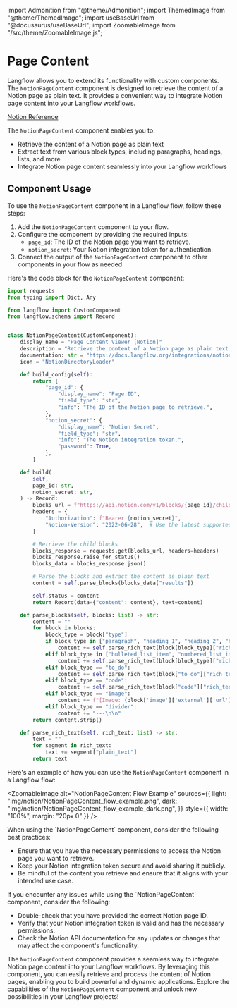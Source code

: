 import Admonition from "@theme/Admonition";
import ThemedImage from "@theme/ThemedImage";
import useBaseUrl from "@docusaurus/useBaseUrl";
import ZoomableImage from "/src/theme/ZoomableImage.js";

# Page Content

Langflow allows you to extend its functionality with custom components. The `NotionPageContent` component is designed to retrieve the content of a Notion page as plain text. It provides a convenient way to integrate Notion page content into your Langflow workflows.

[Notion Reference](https://developers.notion.com/reference/get-page)

<Admonition type="tip" title="Component Functionality">

 The `NotionPageContent` component enables you to:

- Retrieve the content of a Notion page as plain text
- Extract text from various block types, including paragraphs, headings, lists, and more
- Integrate Notion page content seamlessly into your Langflow workflows

</Admonition>

## Component Usage

To use the `NotionPageContent` component in a Langflow flow, follow these steps:

1. Add the `NotionPageContent` component to your flow.
2. Configure the component by providing the required inputs:
   - `page_id`: The ID of the Notion page you want to retrieve.
   - `notion_secret`: Your Notion integration token for authentication.
3. Connect the output of the `NotionPageContent` component to other components in your flow as needed.

Here's the code block for the `NotionPageContent` component:

```python
import requests
from typing import Dict, Any

from langflow import CustomComponent
from langflow.schema import Record


class NotionPageContent(CustomComponent):
    display_name = "Page Content Viewer [Notion]"
    description = "Retrieve the content of a Notion page as plain text."
    documentation: str = "https://docs.langflow.org/integrations/notion/page-content-viewer"
    icon = "NotionDirectoryLoader"

    def build_config(self):
        return {
            "page_id": {
                "display_name": "Page ID",
                "field_type": "str",
                "info": "The ID of the Notion page to retrieve.",
            },
            "notion_secret": {
                "display_name": "Notion Secret",
                "field_type": "str",
                "info": "The Notion integration token.",
                "password": True,
            },
        }

    def build(
        self,
        page_id: str,
        notion_secret: str,
    ) -> Record:
        blocks_url = f"https://api.notion.com/v1/blocks/{page_id}/children?page_size=100"
        headers = {
            "Authorization": f"Bearer {notion_secret}",
            "Notion-Version": "2022-06-28",  # Use the latest supported version
        }

        # Retrieve the child blocks
        blocks_response = requests.get(blocks_url, headers=headers)
        blocks_response.raise_for_status()
        blocks_data = blocks_response.json()

        # Parse the blocks and extract the content as plain text
        content = self.parse_blocks(blocks_data["results"])

        self.status = content
        return Record(data={"content": content}, text=content)

    def parse_blocks(self, blocks: list) -> str:
        content = ""
        for block in blocks:
            block_type = block["type"]
            if block_type in ["paragraph", "heading_1", "heading_2", "heading_3", "quote"]:
                content += self.parse_rich_text(block[block_type]["rich_text"]) + "\n\n"
            elif block_type in ["bulleted_list_item", "numbered_list_item"]:
                content += self.parse_rich_text(block[block_type]["rich_text"]) + "\n"
            elif block_type == "to_do":
                content += self.parse_rich_text(block["to_do"]["rich_text"]) + "\n"
            elif block_type == "code":
                content += self.parse_rich_text(block["code"]["rich_text"]) + "\n\n"
            elif block_type == "image":
                content += f"[Image: {block['image']['external']['url']}]\n\n"
            elif block_type == "divider":
                content += "---\n\n"
        return content.strip()

    def parse_rich_text(self, rich_text: list) -> str:
        text = ""
        for segment in rich_text:
            text += segment["plain_text"]
        return text
```

<Admonition type="info" title="Example Usage">

Here's an example of how you can use the `NotionPageContent` component in a Langflow flow:

<ZoomableImage
    alt="NotionPageContent Flow Example"
    sources={{
        light: "img/notion/NotionPageContent_flow_example.png",
        dark: "img/notion/NotionPageContent_flow_example_dark.png",
    }}
    style={{ width: "100%", margin: "20px 0" }}
/>
</Admonition>

<Admonition type="tip" title="Best Practices">
 When using the `NotionPageContent` component, consider the following best practices:

- Ensure that you have the necessary permissions to access the Notion page you want to retrieve.
- Keep your Notion integration token secure and avoid sharing it publicly.
- Be mindful of the content you retrieve and ensure that it aligns with your intended use case.
</Admonition>

<Admonition type="tip" title="Troubleshooting">
 If you encounter any issues while using the `NotionPageContent` component, consider the following:

- Double-check that you have provided the correct Notion page ID.
- Verify that your Notion integration token is valid and has the necessary permissions.
- Check the Notion API documentation for any updates or changes that may affect the component's functionality.
</Admonition>

The `NotionPageContent` component provides a seamless way to integrate Notion page content into your Langflow workflows. By leveraging this component, you can easily retrieve and process the content of Notion pages, enabling you to build powerful and dynamic applications. Explore the capabilities of the `NotionPageContent` component and unlock new possibilities in your Langflow projects!

